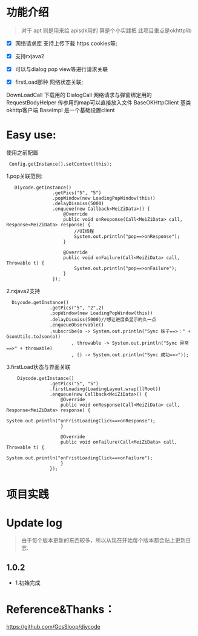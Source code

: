 # 功能介绍

> 对于 apt 则是用来给 apisdk用的 算是个小实践把 此项目重点是okhttplib

-[x] 网络请求库 支持上传下载 https cookies等;

-[x] 支持rxjava2

-[x] 可以与dialog pop view等进行请求关联

-[x] firstLoad那种 网络状态关联;

DownLoadCall 下载用的
DialogCall 网络请求与弹窗绑定用的
RequestBodyHelper  传参用的map可以直接放入文件
BaseOKHttpClient 基类okhttp客户端
BaseImpl 是一个基础设置client


# Easy use:

使用之前配置

```
 Config.getInstance().setContext(this);
```

1.pop关联范例:

```
   Diycode.getInstance()
                 .getPics("5", "5")
                 .popWindow(new LoadingPopWindow(this))
                 .delayDismiss(5000)
                 .enqueue(new Callback<MeiZiData>() {
                     @Override
                     public void onResponse(Call<MeiZiData> call, Response<MeiZiData> response) {
                         //UI线程
                         System.out.println("pop==>onResponse");
                     }

                     @Override
                     public void onFailure(Call<MeiZiData> call, Throwable t) {
                         System.out.println("pop==>onFailure");
                     }
                 });
```

2.rxjava2支持

```
  Diycode.getInstance()
                .getPics("5", "2",2)
                .popWindow(new LoadingPopWindow(this))
                .delayDismiss(5000)//想让进度条显示的久一点
                .enqueueObservable()
                .subscribe(o -> System.out.println("Sync 妹子==>：" + GsonUtils.toJson(o))
                        , throwable -> System.out.println("Sync 异常==>" + throwable)
                        , () -> System.out.println("Sync 成功==>"));
```

3.firstLoad状态与界面关联

```
    Diycode.getInstance()
                .getPics("5", "5")
                .firstLoading(LoadingLayout.wrap(llRoot))
                .enqueue(new Callback<MeiZiData>() {
                    @Override
                    public void onResponse(Call<MeiZiData> call, Response<MeiZiData> response) {
                        System.out.println("onFristLoadingClick==>onResponse");
                    }

                    @Override
                    public void onFailure(Call<MeiZiData> call, Throwable t) {
                        System.out.println("onFristLoadingClick==>onFailure");
                    }
                });
```

# 项目实践


# Update log

>由于每个版本更新的东西较多，所以从现在开始每个版本都会贴上更新日志.

## 1.0.2

  * 1.初始完成


# Reference&Thanks：
https://github.com/GcsSloop/diycode